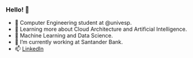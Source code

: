 ### Hello! 👋

- 📒 Computer Engineering student at @univesp.
- 🌱 Learning more about Cloud Architecture and Artificial Intelligence.
- 🔭 Machine Learning and Data Science.
- 📌 I’m currently working at Santander Bank.
- 📫 [LinkedIn](https://www.linkedin.com/in/mylena13s/)

